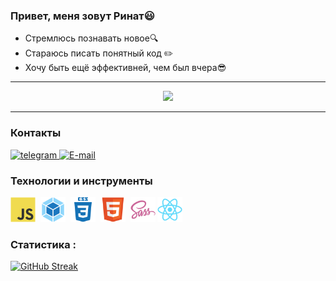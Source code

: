 ### Привет, меня зовут Ринат😃

* Стремлюсь познавать новое🔍
* Стараюсь писать понятный код ✏️
* Хочу быть ещё эффективней, чем был вчера😎

***

<div id="header" align="center">
  <img src="https://psv4.userapi.com/c237331/u167814895/docs/d58/0332e541efa1/logo_Rinat_white.png?extra=0heItjqoae_NuIodm5qX5fLIcoRXhFw775hQBT9DvqBbrUNjTjNTckfMkKaPYbG4LzfD7OntkCR80jpdywLfps3Cv-yXlf66dFgzgR6Dsc5gYRxrtxWbttJMT75B5DZTKrYPeX5cMNA1eOHDeO4VeBAK" width="200"/>
</div>

***

### Контакты 

<div id="badges">
    <a href="https://t.me/ri_yarm">
      <img src="https://user-images.githubusercontent.com/49933115/139837223-bf23d3a9-4638-4e17-994a-ac8678d5f517.png" alt="telegram" width="40" height="40"/>
    </a>
    <a href="mailto:learrinatyarmuhametov@gmail.com">
      <img src="https://upload.wikimedia.org/wikipedia/commons/thumb/7/7e/Gmail_icon_%282020%29.svg/2560px-Gmail_icon_%282020%29.svg.png" alt="E-mail" width="40" height="40"/>
    </a>
  </div>
  
### Технологии и инструменты

<div>
  <img src="https://github.com/devicons/devicon/blob/master/icons/javascript/javascript-original.svg" title="JavaScript" alt="JavaScript" width="40" height="40"/>&nbsp;
  <img src="https://github.com/devicons/devicon/blob/master/icons/webpack/webpack-original.svg" title="WebPack" alt="WebPack" width="40" height="40"/>&nbsp;
  <img src="https://github.com/devicons/devicon/blob/master/icons/css3/css3-plain-wordmark.svg"  title="CSS3" alt="CSS" width="40" height="40"/>&nbsp;
  <img src="https://github.com/devicons/devicon/blob/master/icons/html5/html5-original.svg" title="HTML5" alt="HTML" width="40" height="40"/>&nbsp;
  <img src="https://github.com/devicons/devicon/blob/master/icons/sass/sass-original.svg" title="Sass" **alt="Sass" width="40" height="40"/>
  <img src="https://raw.githubusercontent.com/devicons/devicon/1119b9f84c0290e0f0b38982099a2bd027a48bf1/icons/react/react-original.svg" title="React Native" **alt="React Native" width="40" height="40"/>
</div>

### Статистика : 
[![GitHub Streak](http://github-readme-streak-stats.herokuapp.com?user=ri-yarm&theme=dark&hide_border=true&border_radius=5&locale=ru&date_format=M%20j%5B%2C%20Y%5D)](https://git.io/streak-stats)
<!--
**ri-yarm/ri-yarm** is a ✨ _special_ ✨ repository because its `README.md` (this file) appears on your GitHub profile.

Here are some ideas to get you started:

- 🔭 I’m currently working on ...
- 🌱 I’m currently learning ...
- 👯 I’m looking to collaborate on ...
- 🤔 I’m looking for help with ...
- 💬 Ask me about ...
- 📫 How to reach me: ...
- 😄 Pronouns: ...
- ⚡ Fun fact: ...
-->

